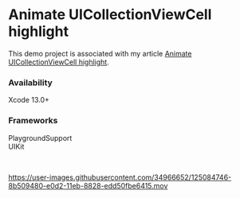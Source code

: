 # Animate UICollectionViewCell highlight

This demo project is associated with my article [Animate UICollectionViewCell highlight](https://yaacoub.github.io/articles/swift-tip/animate-uicollectionviewcell-highlight/).

### Availability

Xcode 13.0+

### Frameworks

PlaygroundSupport
<br>
UIKit

<br>

https://user-images.githubusercontent.com/34966652/125084746-8b509480-e0d2-11eb-8828-edd50fbe6415.mov
